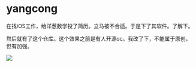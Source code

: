 # yangcong

在找iOS工作，给洋葱数学投了简历。立马被不合适。于是下了其软件。了解下。

然后就有了这个仓库。这个效果之前是有人开源oc。我改了下，不能属于原创，但有加强。

![](http://7o4yzj.com1.z0.glb.clouddn.com/yangcong.gif)
